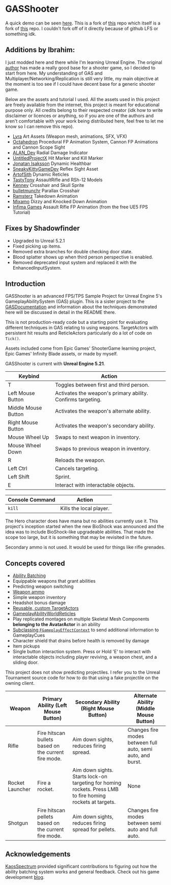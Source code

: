 # GASShooter
A quick demo can be seen [here](https://www.youtube.com/watch?v=9B3xvSZDy5c&t=33s). This is a fork of [this](https://github.com/shadowfinderstudios/GASShooter) repo which itself is a fork of [this](https://github.com/tranek/GASShooter) repo. I couldn't fork off of it directly because of github LFS or something idk.

## Additions by Ibrahim:
I just modded here and there while I'm learning Unreal Engine. The original [author](https://github.com/tranek) has made a really good base for a shooter game, so I decided to start from here.
My understanding of GAS and Multiplayer/Networking/Replication is still very little, my main objective at the moment is too see if I could have decent base for a generic shooter game.

Below are the assets and tutorial I used. All the assets used in this project are freely available from the internet, this project is meant for educational purpose only. 
All credits belong to their respected creator (idk how to write disclaimer or licences or anything, so if you are one of the authors
and aren't comfortable with your work being distributed here, feel free to let me know so I can remove this repo).

- [Lyra](https://www.unrealengine.com/marketplace/en-US/product/lyra) Art Assets (Weapon mesh, animations, SFX, VFX)
- [Octahedron](https://www.youtube.com/playlist?list=PLxYB4IVFm8q6tf3boC1Nm4A8AB2RMCpXn) Procedural FP Animation System, Cannon FP Animations and Cannon Scope Sight
- [ALAN_Dev](https://www.youtube.com/watch?v=4ss29yFcAZc) Radial Damage Indicator
- [UntitledProjectX](https://www.youtube.com/watch?v=pmIRS8C_tFU) Hit Marker and Kill Marker
- [Jonatan Isaksson](https://www.youtube.com/watch?v=8sP71Y0K6uU&t=623s) Dynamic Healthbar
- [SneakyKittyGameDev](https://www.youtube.com/playlist?list=PLnHeglBaPYu--A7jTjNrgWdmYkR_kpZYu) Reflex Sight Asset
- [ArtofSith](https://www.artofsith.com/dynamic-reticles) Dynamic Reticles
- [TastyTony](https://sketchfab.com/TastyTony/collections) AssaultRifle and RSh-12 Models
- [Kenney](https://kenney.nl/) Crosshair and Skull Sprite
- [bulletmunchr](https://www.youtube.com/watch?v=q6DN0geJjkM&t=288s) Parallax Crosshair
- [Ramsterz](https://www.youtube.com/watch?v=UORC3YjlbZQ) Takedown Animation
- [Mixamo](https://www.mixamo.com/#/) Dizzy and Knocked Down Animation
- [Infima Games](https://infimagames.gumroad.com/l/fps-tutorial-source-files?layout=profile) Assault Rifle FP Animation (from the free UE5 FPS Tutorial)

## Fixes by Shadowfinder

* Upgraded to Unreal 5.2.1
* Fixed picking up items.
* Removed extra branches for double checking door state.
* Blood splatter shows up when third person perspective is enabled.
* Removed deprecated input system and replaced it with the EnhancedInputSystem.

## Introduction

GASShooter is an advanced FPS/TPS Sample Project for Unreal Engine 5's GameplayAbilitySystem (GAS) plugin. This is a sister project to the [GASDocumentation](https://github.com/tranek/GASDocumentation) and information about the techniques demonstrated here will be discussed in detail in the README there.

This is not production-ready code but a starting point for evaluating different techniques in GAS relating to using weapons. TargetActors with persistent hit results and ReticleActors particularly do a lot of code on `Tick()`.

Assets included come from Epic Games' ShooterGame learning project, Epic Games' Infinity Blade assets, or made by myself.

GASShooter is current with **Unreal Engine 5.21**.

| Keybind             | Action                                                      |
| ------------------- | ----------------------------------------------------------- |
| T                   | Toggles between first and third person.                     |
| Left Mouse Button   | Activates the weapon's primary ability. Confirms targeting. |
| Middle Mouse Button | Activates the weapon's alternate ability.                   |
| Right Mouse Button  | Activates the weapon's secondary ability.                   |
| Mouse Wheel Up      | Swaps to next weapon in inventory.                          |
| Mouse Wheel Down    | Swaps to previous weapon in inventory.                      |
| R                   | Reloads the weapon.                                         |
| Left Ctrl           | Cancels targeting.                                          |
| Left Shift          | Sprint.                                                     |
| E                   | Interact with interactable objects.                         |

| Console Command | Action                  |
| --------------- | ----------------------- |
| `kill`          | Kills the local player. |

The Hero character does have mana but no abilities currently use it. This project's inception started when the new BioShock was announced and the idea was to include BioShock-like upgradeable abilities. That made the scope too large, but it is something that may be revisited in the future.

Secondary ammo is not used. It would be used for things like rifle grenades.

## Concepts covered

* [Ability Batching](https://github.com/tranek/GASDocumentation#concepts-ga-batching)
* Equippable weapons that grant abilities
* Predicting weapon switching
* [Weapon ammo](https://github.com/tranek/GASDocumentation#concepts-as-design-itemattributes)
* Simple weapon inventory
* Headshot bonus damage
* [Reusable, custom TargetActors](https://github.com/tranek/GASDocumentation#concepts-targeting-actors)
* [GameplayAbilityWorldReticles](https://github.com/tranek/GASDocumentation#concepts-targeting-reticles)
* Play replicated montages on multiple Skeletal Mesh Components **belonging to the AvatarActor** in an ability
* [Subclassing `FGameplayEffectContext`](https://github.com/tranek/GASDocumentation#concepts-ge-context) to send additional information to GameplayCues
* Character shield that drains before health is removed by damage
* Item pickups
* Single button interaction system. Press or Hold 'E' to interact with interactable objects including player reviving, a weapon chest, and a sliding door.

This project does not show predicting projectiles. I refer you to the Unreal Tournament source code for how to do that using a fake projectile on the owning client.

| Weapon          | Primary Ability (Left Mouse Button)                  | Secondary Ability (Right Mouse Button)                                                                     | Alternate Ability (Middle Mouse Button)                     |
| --------------- | ---------------------------------------------------- | ---------------------------------------------------------------------------------------------------------- | ----------------------------------------------------------- |
| Rifle           | Fire hitscan bullets based on the current fire mode. | Aim down sights, reduces firing spread.                                                                    | Changes fire modes between full auto, semi auto, and burst. |
| Rocket Launcher | Fire a rocket.                                       | Aim down sights. Starts lock-on targeting for homing rockets. Press LMB to fire homing rockets at targets. | None                                                        |
| Shotgun         | Fire hitscan pellets based on the current fire mode. | Aim down sights, reduces firing spread for pellets.                                                        | Changes fire modes between semi auto and full auto.         |

## Acknowledgements

[KaosSpectrum](https://github.com/KaosSpectrum) provided significant contributions to figuring out how the ability batching system works and general feedback. Check out his game development [blog](https://www.thegames.dev/).
